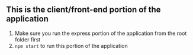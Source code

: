 ## This is the client/front-end portion of the application

1. Make sure you run the express portion of the application from the root folder first
2. `npm start` to run this portion of the application
